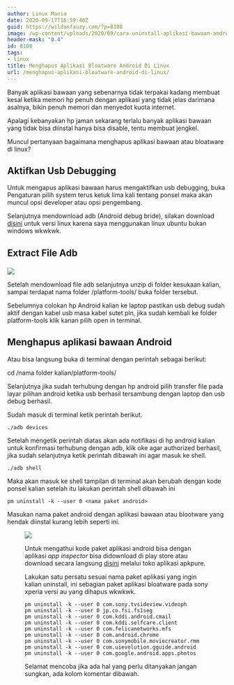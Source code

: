 ```yaml
---
author: Linux Mania
date: 2020-09-17T16:59:40Z
guid: https://wildanfauzy.com/?p=8108
image: /wp-content/uploads/2020/09/cara-uninstall-aplikasi-bawaan-android.jpg
header-mask: "0.4"
id: 8108
tags:
- linux
title: Menghapus Aplikasi Bloatware Android Di Linux
url: /menghapus-aplikasi-bloatware-android-di-linux/
---
```


Banyak aplikasi bawaan yang sebenarnya tidak terpakai kadang membuat kesal ketika memori hp penuh dengan aplikasi yang tidak jelas darimana asalnya, bikin penuh memori dan menyedot kuota internet.

Apalagi kebanyakan hp jaman sekarang terlalu banyak aplikasi bawaan yang tidak bisa diinstal hanya bisa disable, tentu membuat jengkel.

Muncul pertanyaan bagaimana menghapus aplikasi bawaan atau bloatware di linux?

## Aktifkan Usb Debugging

Untuk mengapus aplikasi bawaan harus mengaktifkan usb debugging, buka Pengaturan pilih system terus ketuk lima kali tentang ponsel maka akan muncul opsi developer atau opsi pengembang.

Selanjutnya mendownload adb (Android debug bride), silakan download [disini](https://dl.google.com/android/repository/platform-tools-latest-linux.zip) untuk versi linux karena saya menggunakan linux ubuntu bukan windows wkwkwk.

## Extract File Adb<figure class="wp-block-image size-large">

![](https://blog.wildanfauzy.com/wp-content/uploads/2020/09/unzip-adb.png) 

Setelah mendownload file adb selanjutnya unzip di folder kesukaan kalian, sampai terdapat nama folder /platform-tools/ buka folder tersebut.

Sebelumnya colokan hp Android kalian ke laptop pastikan usb debug sudah aktif dengan kabel usb masa kabel sutet pln, jika sudah kembali ke folder platform-tools klik kanan pilih open in terminal.

## Menghapus aplikasi bawaan Android 

Atau bisa langsung buka di terminal dengan perintah sebagai berikut:

cd /nama folder kalian/platform-tools/

Selanjutnya jika sudah terhubung dengan hp android pilih transfer file pada layar pilihan android ketika usb berhasil tersambung dengan laptop dan usb debug berhasil.

Sudah masuk di terminal ketik perintah berikut.

<pre class="wp-block-code"><code>./adb devices</code></pre>

Setelah mengetik perintah diatas akan ada notifikasi di hp android kalian untuk konfirmasi terhubung dengan adb, klik oke agar authorized berhasil, jika sudah selanjutnya ketik perintah dibawah ini agar masuk ke shell. 

<pre class="wp-block-code"><code>./adb shell</code></pre>

Maka akan masuk ke shell tampilan di terminal akan berubah dengan kode ponsel kalian setelah itu lakukan perintah shell dibawah ini

<pre class="wp-block-code"><code>pm uninstall -k --user 0 &lt;nama paket android></code></pre>

Masukan nama paket android dengan aplikasi bawaan atau blootware yang hendak diinstal kurang lebih seperti ini.<figure class="wp-block-image size-large">

![](https://blog.wildanfauzy.com/wp-content/uploads/2020/09/Screenshot-pada-2020-09-17-16-37-12.png)

Untuk mengathui kode paket aplikasi android bisa dengan aplikasi _app inspector_ bisa didownload di play store atau download secara langsung <a rel="noreferrer noopener" href="https://apkpure.com/id/app-inspector/bg.projectoria.appinspector/download?from=details" target="_blank">disini</a> melalui toko aplikasi apkpure.

Lakukan satu persatu sesuai nama paket aplikasi yang ingin kalian uninstall, ini sebagian paket aplikasi bloatware pada sony xperia versi au yang dihapus wkwkwk.

<pre class="wp-block-code"><code>pm uninstall -k --user 0 com.sony.tvsideview.videoph
pm uninstall -k --user 0 jp.co.fsi.fs1seg
pm uninstall -k --user 0 com.kddi.android.cmail
pm uninstall -k --user 0 com.kddi.selfcare.client
pm uninstall -k --user 0 com.felicanetworks.mfs
pm uninstall -k --user 0 com.android.chrome
pm uninstall -k --user 0 com.sonymobile.moviecreator.rmm
pm uninstall -k --user 0 com.uievolution.gguide.android
pm uninstall -k --user 0 com.google.android.apps.photos</code></pre>

Selamat mencoba jika ada hal yang perlu ditanyakan jangan sungkan, ada kolom komentar dibawah.